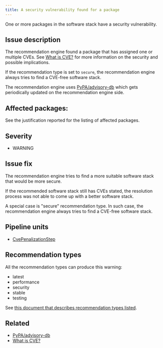```yaml
---
title: A security vulnerability found for a package
---
```


One or more packages in the software stack have a security vulnerability.

## Issue description

The recommendation engine found a package that has assigned one or multiple
CVEs. See [What is CVE?][2] for more information on the security and possible
implications.

If the recommendation type is set to ``secure``, the recommendation engine
always tries to find a CVE-free software stack.

The recommendation engine uses [PyPA/advisory-db][1] which gets periodically
updated on the recommendation engine side.

## Affected packages:

See the justification reported for the listing of affected packages.

## Severity

 * WARNING

## Issue fix

The recommendation engine tries to find a more suitable software stack that
would be more secure.

If the recommended software stack still has CVEs stated, the resolution process
was not able to come up with a better software stack.

A special case is "secure" recommendation type. In such case, the
recommendation engine always tries to find a CVE-free software stack.

## Pipeline units

 * [CvePenalizationStep](https://thoth-station.ninja/docs/developers/adviser/thoth.adviser.steps.html#thoth.adviser.steps.CvePenalizationStep)

## Recommendation types

All the recommendation types can produce this warning:

 * latest
 * performance
 * security
 * stable
 * testing

See [this document that describes recommendation types
listed](http://thoth-station.ninja/recommendation-types).

## Related

 * [PyPA/advisory-db][1]
 * [What is CVE?][2]

[1]: https://github.com/pypa/advisory-db
[2]: https://www.redhat.com/en/topics/security/what-is-cve
